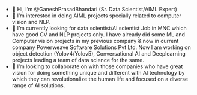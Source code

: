 - 👋 Hi, I’m @GaneshPrasadBhandari (Sr. Data Scientist/AIML Expert)
- 👀 I’m interested in doing AIML projects specially related to computer vision and NLP.
- 🌱 I’m currently looking for data scientist/AI scientist Job in MNC which have good CV and NLP projects only. I have already did some ML and Computer vision projects in my previous company & now in current company Powerweave Software Solutions Pvt Ltd. Now I am working on object detection (Yolov4/Yolov5), Conversational AI and Deeplearning projects leading a team of data science for the same. 
- 💞️ I’m looking to collaborate on with those companies who have great vision for doing something unique and different with AI technology by which they can revolutionalize 
the human life and focused on a diverse range of AI solutions.

<!---
GaneshPrasadBhandari/GaneshPrasadBhandari is a ✨ special ✨ repository because its `README.md` (this file) appears on your GitHub profile.
You can click the Preview link to take a look at your changes.
--->
